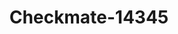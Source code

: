---
f_zip-code: 35128
f_state-code: AL
title: Checkmate-14345
f_phone: 205-338-3780
f_city-only: Pell City
f_address: 1507 Martin Street S Ste 4 Pell City
f_location-unique-id: '14345'
slug: checkmate-14345
updated-on: '2024-05-30T13:46:58.046Z'
created-on: '2024-05-30T13:36:59.803Z'
published-on: '2024-05-30T13:54:32.469Z'
f_city-state: cms/city/pell-city-al.md
f_company: cms/company/checkmate.md
f_state: cms/state/alabama.md
layout: '[payday-loan].html'
tags: payday-loan
---